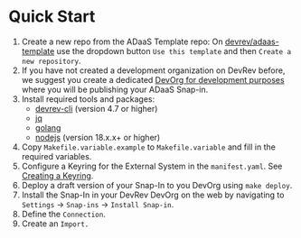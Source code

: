 # Quick Start

1. Create a new repo from the ADaaS Template repo:
On [devrev/adaas-template](https://github.com/devrev/adaas-template) use the dropdown button `Use this template` and
then `Create a new repository`.
2. If you have not created a development organization on DevRev before, we suggest you create a dedicated
[DevOrg for development purposes](https://app.devrev.ai/) where you will be publishing your ADaaS Snap-in.
3. Install required tools and packages:
   - [devrev-cli](https://developer.devrev.ai/snapin-development/references/cli-install) (version 4.7 or higher)
   - [jq](https://stedolan.github.io/jq)
   - [golang](https://go.dev/doc/install)
   - [nodejs](https://nodejs.org/en/download/package-manager) (version 18.x.x+ or higher)
4. Copy `Makefile.variable.example` to `Makefile.variable` and fill in the required variables.
5. Configure a Keyring for the External System in the `manifest.yaml`.
See [Creating a Keyring](https://www.notion.so/Creating-a-Keyring-aa497671dc1b423fae70f7a0c14fba3a?pvs=21).
6. Deploy a draft version of your Snap-In to you DevOrg using `make deploy`.
7. Install the Snap-In in your DevRev DevOrg on the web by navigating to `Settings` -> `Snap-ins` -> `Install Snap-in`.
8. Define the `Connection`.
9. Create an `Import.`
